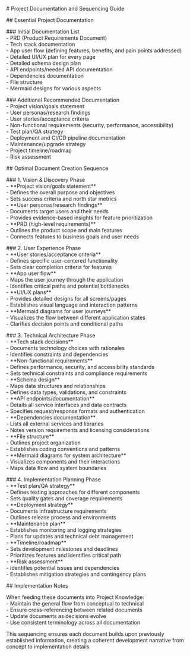 \# Project Documentation and Sequencing Guide

\#\# Essential Project Documentation

\#\#\# Initial Documentation List  
\- PRD (Product Requirements Document)  
\- Tech stack documentation  
\- App user flow (defining features, benefits, and pain points addressed)  
\- Detailed UI/UX plan for every page  
\- Detailed schema design plan  
\- API endpoints/needed API documentation  
\- Dependencies documentation  
\- File structure  
\- Mermaid designs for various aspects

\#\#\# Additional Recommended Documentation  
\- Project vision/goals statement  
\- User personas/research findings  
\- User stories/acceptance criteria  
\- Non-functional requirements (security, performance, accessibility)  
\- Test plan/QA strategy  
\- Deployment and CI/CD pipeline documentation  
\- Maintenance/upgrade strategy  
\- Project timeline/roadmap  
\- Risk assessment

\#\# Optimal Document Creation Sequence

\#\#\# 1\. Vision & Discovery Phase  
\- \*\*Project vision/goals statement\*\*  
  \- Defines the overall purpose and objectives  
  \- Sets success criteria and north star metrics  
\- \*\*User personas/research findings\*\*  
  \- Documents target users and their needs  
  \- Provides evidence-based insights for feature prioritization  
\- \*\*PRD (high-level requirements)\*\*  
  \- Outlines the product scope and main features  
  \- Connects features to business goals and user needs

\#\#\# 2\. User Experience Phase  
\- \*\*User stories/acceptance criteria\*\*  
  \- Defines specific user-centered functionality  
  \- Sets clear completion criteria for features  
\- \*\*App user flow\*\*  
  \- Maps the user journey through the application  
  \- Identifies critical paths and potential bottlenecks  
\- \*\*UI/UX plans\*\*  
  \- Provides detailed designs for all screens/pages  
  \- Establishes visual language and interaction patterns  
\- \*\*Mermaid diagrams for user journeys\*\*  
  \- Visualizes the flow between different application states  
  \- Clarifies decision points and conditional paths

\#\#\# 3\. Technical Architecture Phase  
\- \*\*Tech stack decisions\*\*  
  \- Documents technology choices with rationales  
  \- Identifies constraints and dependencies  
\- \*\*Non-functional requirements\*\*  
  \- Defines performance, security, and accessibility standards  
  \- Sets technical constraints and compliance requirements  
\- \*\*Schema design\*\*  
  \- Maps data structures and relationships  
  \- Defines data types, validations, and constraints  
\- \*\*API endpoints/documentation\*\*  
  \- Details all service interfaces and data contracts  
  \- Specifies request/response formats and authentication  
\- \*\*Dependencies documentation\*\*  
  \- Lists all external services and libraries  
  \- Notes version requirements and licensing considerations  
\- \*\*File structure\*\*  
  \- Outlines project organization  
  \- Establishes coding conventions and patterns  
\- \*\*Mermaid diagrams for system architecture\*\*  
  \- Visualizes components and their interactions  
  \- Maps data flow and system boundaries

\#\#\# 4\. Implementation Planning Phase  
\- \*\*Test plan/QA strategy\*\*  
  \- Defines testing approaches for different components  
  \- Sets quality gates and coverage requirements  
\- \*\*Deployment strategy\*\*  
  \- Documents infrastructure requirements  
  \- Outlines release process and environments  
\- \*\*Maintenance plan\*\*  
  \- Establishes monitoring and logging strategies  
  \- Plans for updates and technical debt management  
\- \*\*Timeline/roadmap\*\*  
  \- Sets development milestones and deadlines  
  \- Prioritizes features and identifies critical path  
\- \*\*Risk assessment\*\*  
  \- Identifies potential issues and dependencies  
  \- Establishes mitigation strategies and contingency plans

\#\# Implementation Notes

When feeding these documents into Project Knowledge:  
\- Maintain the general flow from conceptual to technical  
\- Ensure cross-referencing between related documents  
\- Update documents as decisions evolve  
\- Use consistent terminology across all documentation

This sequencing ensures each document builds upon previously established information, creating a coherent development narrative from concept to implementation details.